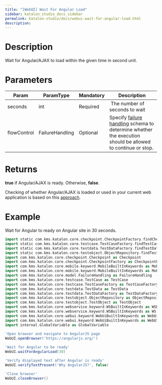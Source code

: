```yaml
---
title: "[WebUI] Wait For Angular Load" 
sidebar: katalon_studio_docs_sidebar
permalink: katalon-studio/docs/webui-wait-for-angular-load.html 
description: 
---
```

Description
===========

Wait for Angular/AJAX to load within the given time in second unit.

Parameters
==========

<table><thead><tr><th>Param</th><th>ParamType</th><th>Mandatory</th><th>Description</th></tr></thead><tbody><tr><td>seconds</td><td>int</td><td>Required</td><td>&nbsp;The number of seconds to wait</td></tr><tr><td><span>flowControl</span></td><td><span>FailureHandling</span></td><td>Optional</td><td><span>Spec</span>ify <a href="https://docs.katalon.com/x/qAAM" rel="nofollow">failure handling</a> schema to determine whether the execution should be allowed to continue or stop.</td></tr></tbody></table>

Returns
=======

**true** if Angular/AJAX is ready. Otherwise, **false**.

Checking of whether Angular/AJAX is loaded or used in your current web application is based on this [approach](http://www.swtestacademy.com/selenium-wait-javascript-angular-ajax/).

Example
=======

Wait for Angular to ready on Angular site in 30 seconds.

```groovy
import static com.kms.katalon.core.checkpoint.CheckpointFactory.findCheckpoint
import static com.kms.katalon.core.testcase.TestCaseFactory.findTestCase
import static com.kms.katalon.core.testdata.TestDataFactory.findTestData
import static com.kms.katalon.core.testobject.ObjectRepository.findTestObject
import com.kms.katalon.core.checkpoint.Checkpoint as Checkpoint
import com.kms.katalon.core.checkpoint.CheckpointFactory as CheckpointFactory
import com.kms.katalon.core.mobile.keyword.MobileBuiltInKeywords as MobileBuiltInKeywords
import com.kms.katalon.core.mobile.keyword.MobileBuiltInKeywords as Mobile
import com.kms.katalon.core.model.FailureHandling as FailureHandling
import com.kms.katalon.core.testcase.TestCase as TestCase
import com.kms.katalon.core.testcase.TestCaseFactory as TestCaseFactory
import com.kms.katalon.core.testdata.TestData as TestData
import com.kms.katalon.core.testdata.TestDataFactory as TestDataFactory
import com.kms.katalon.core.testobject.ObjectRepository as ObjectRepository
import com.kms.katalon.core.testobject.TestObject as TestObject
import com.kms.katalon.core.webservice.keyword.WSBuiltInKeywords as WSBuiltInKeywords
import com.kms.katalon.core.webservice.keyword.WSBuiltInKeywords as WS
import com.kms.katalon.core.webui.keyword.WebUiBuiltInKeywords as WebUiBuiltInKeywords
import com.kms.katalon.core.webui.keyword.WebUiBuiltInKeywords as WebUI
import internal.GlobalVariable as GlobalVariable
 
'Open browser and navigate to AngularJS page
WebUI.openBrowser('https://angularjs.org/')

'Wait for Angular to be ready'
WebUI.waitForAngularLoad(30)

'Verify displayed text after Angular is ready'
WebUI.verifyTextPresent('Why AngularJS?', false)

'Close browser'
WebUI.closeBrowser()
```